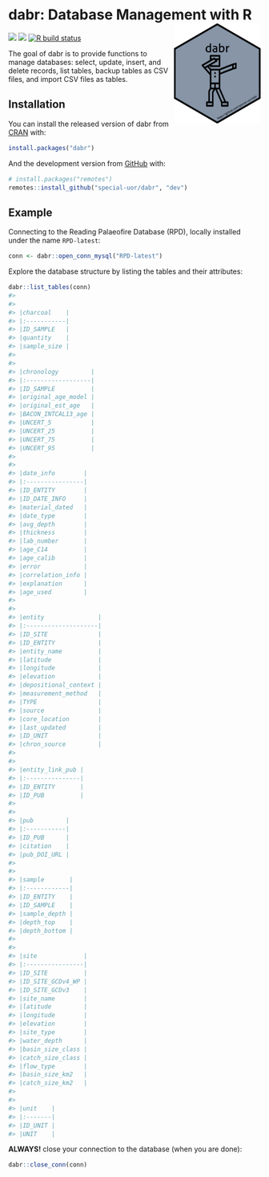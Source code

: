 
<!-- README.md is generated from README.Rmd. Please edit that file -->

# dabr: Database Management with R <img src="https://raw.githubusercontent.com/special-uor/dabr/main/inst/images/logo.png" alt="logo" align="right" height=200px/>

<!-- badges: start -->

[![](https://www.r-pkg.org/badges/version/dabr?color=black)](https://cran.r-project.org/package=dabr)
[![](https://img.shields.io/badge/devel%20version-0.0.2-yellow.svg)](https://github.com/special-uor/dabr)
[![R build
status](https://github.com/special-uor/dabr/workflows/R-CMD-check/badge.svg)](https://github.com/special-uor/dabr/actions)
<!-- badges: end -->

The goal of dabr is to provide functions to manage databases: select,
update, insert, and delete records, list tables, backup tables as CSV
files, and import CSV files as tables.

## Installation

You can install the released version of dabr from
[CRAN](https://CRAN.R-project.org) with:

``` r
install.packages("dabr")
```

And the development version from
[GitHub](https://github.com/special-uor/dabr) with:

``` r
# install.packages("remotes")
remotes::install_github("special-uor/dabr", "dev")
```

## Example

Connecting to the Reading Palaeofire Database (RPD), locally installed
under the name `RPD-latest`:

``` r
conn <- dabr::open_conn_mysql("RPD-latest")
```

Explore the database structure by listing the tables and their
attributes:

``` r
dabr::list_tables(conn)
#> 
#> 
#> |charcoal    |
#> |:-----------|
#> |ID_SAMPLE   |
#> |quantity    |
#> |sample_size |
#> 
#> 
#> |chronology         |
#> |:------------------|
#> |ID_SAMPLE          |
#> |original_age_model |
#> |original_est_age   |
#> |BACON_INTCAL13_age |
#> |UNCERT_5           |
#> |UNCERT_25          |
#> |UNCERT_75          |
#> |UNCERT_95          |
#> 
#> 
#> |date_info        |
#> |:----------------|
#> |ID_ENTITY        |
#> |ID_DATE_INFO     |
#> |material_dated   |
#> |date_type        |
#> |avg_depth        |
#> |thickness        |
#> |lab_number       |
#> |age_C14          |
#> |age_calib        |
#> |error            |
#> |correlation_info |
#> |explanation      |
#> |age_used         |
#> 
#> 
#> |entity               |
#> |:--------------------|
#> |ID_SITE              |
#> |ID_ENTITY            |
#> |entity_name          |
#> |latitude             |
#> |longitude            |
#> |elevation            |
#> |depositional_context |
#> |measurement_method   |
#> |TYPE                 |
#> |source               |
#> |core_location        |
#> |last_updated         |
#> |ID_UNIT              |
#> |chron_source         |
#> 
#> 
#> |entity_link_pub |
#> |:---------------|
#> |ID_ENTITY       |
#> |ID_PUB          |
#> 
#> 
#> |pub         |
#> |:-----------|
#> |ID_PUB      |
#> |citation    |
#> |pub_DOI_URL |
#> 
#> 
#> |sample       |
#> |:------------|
#> |ID_ENTITY    |
#> |ID_SAMPLE    |
#> |sample_depth |
#> |depth_top    |
#> |depth_bottom |
#> 
#> 
#> |site             |
#> |:----------------|
#> |ID_SITE          |
#> |ID_SITE_GCDv4_WP |
#> |ID_SITE_GCDv3    |
#> |site_name        |
#> |latitude         |
#> |longitude        |
#> |elevation        |
#> |site_type        |
#> |water_depth      |
#> |basin_size_class |
#> |catch_size_class |
#> |flow_type        |
#> |basin_size_km2   |
#> |catch_size_km2   |
#> 
#> 
#> |unit    |
#> |:-------|
#> |ID_UNIT |
#> |UNIT    |
```

**ALWAYS\!** close your connection to the database (when you are done):

``` r
dabr::close_conn(conn)
```
